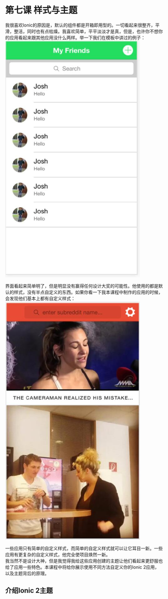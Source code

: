 # 第七课 样式与主题
  
我很喜欢Ionic的原因是，默认的组件都是开箱即用型的。一切看起来很整齐，平滑，整洁，同时也有点枯燥。我喜欢简单，平平淡淡才是真，但是，也许你不想你的应用看起来跟其他应用没什么两样。举一下我们在模板中讲过的例子：  
![sample](/imgs/1.6.1.jpg)  
  
界面看起来简单明了，但是明显没有赢得任何设计大奖的可能性。他使用的都是默认的样式，没有半点自定义的东西。如果你看一下我本课程中制作的应用的时候，会发现他们基本上都有自定义样式：  
![Giflist](/imgs/1.7.1.jpg)  
  
一些应用只有简单的自定义样式，而简单的自定义样式就可以让它耳目一新。一些应用有更复杂的自定义样式，他完全使项目焕然一新。  
我当然不是设计大神，但是我觉得我给这些应用创建的主题让他们看起来更舒服也给了应用一些特色。本课程中将给你展示使用不同方法自定义你的Ionic 2应用， 以及主题背后的原理。  

## 介绍Ionic 2主题
